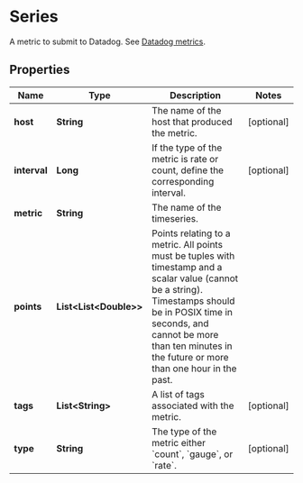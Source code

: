 # Series

A metric to submit to Datadog. See [Datadog metrics](https://docs.datadoghq.com/developers/metrics/#custom-metrics-properties).

## Properties

| Name         | Type                               | Description                                                                                                                                                                                                                                        | Notes      |
| ------------ | ---------------------------------- | -------------------------------------------------------------------------------------------------------------------------------------------------------------------------------------------------------------------------------------------------- | ---------- |
| **host**     | **String**                         | The name of the host that produced the metric.                                                                                                                                                                                                     | [optional] |
| **interval** | **Long**                           | If the type of the metric is rate or count, define the corresponding interval.                                                                                                                                                                     | [optional] |
| **metric**   | **String**                         | The name of the timeseries.                                                                                                                                                                                                                        |
| **points**   | **List&lt;List&lt;Double&gt;&gt;** | Points relating to a metric. All points must be tuples with timestamp and a scalar value (cannot be a string). Timestamps should be in POSIX time in seconds, and cannot be more than ten minutes in the future or more than one hour in the past. |
| **tags**     | **List&lt;String&gt;**             | A list of tags associated with the metric.                                                                                                                                                                                                         | [optional] |
| **type**     | **String**                         | The type of the metric either &#x60;count&#x60;, &#x60;gauge&#x60;, or &#x60;rate&#x60;.                                                                                                                                                           | [optional] |
